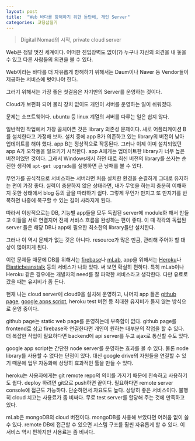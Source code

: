 ```yaml
---
layout: post
title:  "Web 바다를 항해하기 위한 돋단배, 개인 Server"
categories: 코딩삽질기
---
```


> Digital Nomad의 시작, private cloud server 

Web은 정말 멋진 세계이다. 어떠한 진입장벽도 없이(?) 누구나 자신의 의견을 내 놓을 수 있고 다른 사람들의 의견을 볼 수 있다. 

Web이라는 바다를 더 자유롭게 항해하기 위해서는 Daum이나 Naver 등 Vendor들이 제공하는 서비스에 벗어나야 한다. 

그러기 위해서는 가장 좋은 첫걸음은 자기만의 Server를 운영하는 것이다. 

Cloud가 보편화 되어 물리 장치 없이도 개인이 서버를 운영하는 일이 쉬워졌다. 

문제는 소프트웨어다. ubuntu 등 linux 계열의 서버를 다루는 일은 쉽지 않다. 

일반적인 작업에서 가장 골치아픈 것은 library 의존성 문제이다. 새로 어플리케이션 B를 설치한다고 가정해 보자. 설치 중에 app B가 의존하고 있는 library의 버전이 낮아 업데이트를 해야 했다. app B는 정상적으로 작동된다. 그러나 이제 이미 설치되었던 app A가 오작동을 일으키기 시작한다. app A에게는 업데이트한 library가 너무 높은 버전이었던 것이다. 그래서 Windows에서 하던 대로 최신 버전의 library를 쓰자는 순진한 생각에 `apt-get upgrade`를 실행하면 큰 낭패를 볼 수 있다. 

무언가를 공식적으로 서비스하는 서버라면 처음 설치한 환경을 순결하게 그대로 유지하는 편이 가장 좋다.  실력이 충분하지 않은 상태라면, 내가 무엇을 하는지
 충분히 이해하지 못한 상태에서 blog 등의 글을 따라하기 쉽다. 그렇게 무언가 만지고 또 만지기를 반복하면 나중에 복구할 수 있는 길이 사라지게 된다. 

따라서 이상적으로는 DB, 기능별 app들을 모두 독립된 server에 module화 해서 만들고 이들을 서로 연결지어 전체 서비스 흐름을 완성하는 편이 좋다. 이 때 각각의 독립된 server 들은 해당 DB나 app에 필요한 최소한의 library들만 설치한다. 

그러나 이 역시 문제가 없는 것은 아니다. resource가 많은 만큼, 관리해 주어야 할 대상이 많아지게 된다. 

이런 문제들 때문에 DB를 위해서는 [firebase](https://www.firebase.com)나 [mLab](https://mlab.com/), app을 위해서는 [Heroku](https://www.heroku.com/)나 [Elasticbeanstalk](https://aws.amazon.com/ko/elasticbeanstalk) 등의 서비스가 나와 있다. 써 보면 확실히 편하다. 특히 mLab이나 Heroku 같은 경우에는 개발자의 need를 잘 파악한 서비스라고 생각한다. 다만 유료로 갔을 때는 유지비가 좀 든다. 

현재 나는 cloud server에 cloud9을 설치해 운영하고, 나머지 app 들은 [github page](https://pages.github.com/), [google apps script](https://www.google.com/script/start/), heroku test 버전 등 최대한 유지비가 들지 않는 방식으로 운영 중이다. 

github page는 static web page를 운영하는데 부족함이 없다. github page를 frontend로 삼고 firebase와 연결한다면 개인이 원하는 대부분의 작업을 할 수 있다. 더 복잡한 작업이 필요하다면 backend에 api server를 두고 ajax로 통신할 수도 있다. 

google app script는 간단한 node server를 운영하는 효과를 볼 수 있다. 물론 node library를 사용할 수 없다는 단점이 있다. 대신 google drive의 자원들을 연결할 수 있기 때문에 업무 자동화에 상당히 효과적인 툴을 만들 수 있다. 

heroku는 사용자에게는 git remote repo의 의미를 가지기 때문에 친숙하고 사용하기도 쉽다. deploy 하려면 git으로 push하면 끝이다. 필요하다면 remote server console에 접근도 가능하다. 단순하면서 자요도도 높다. 상당히 좋은 서비스이다. 불행히 cloud 치고는 사용료가 좀 비싸다. 무료 test server를 할당해 주는 것에 만족하고 있다. 

mLab은 mongoDB의 cloud 버전이다. mongoDB를 사용해 보았다면 어려움 없이 쓸 수 있다. remote DB에 접근할 수 있으면 시스템 구조를 훨씬 자유롭게 할 수 있다. 이 서비스 역시 편하지만 사용료는 좀 비싸다. 

